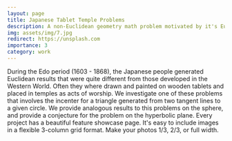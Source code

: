 ```yaml
---
layout: page
title: Japanese Tablet Temple Problems
description: A non-Euclidean geometry math problem motivated by it's Euclidean Counterpart
img: assets/img/7.jpg
redirect: https://unsplash.com
importance: 3
category: work
---
```


During the Edo period (1603 - 1868), the Japanese people generated Euclidean results that were quite different from those developed in the Western World.
Often they where drawn and painted on wooden tablets and placed in temples as acts of worship.
We investigate one of these problems that involves the incenter for a triangle generated from two tangent lines to a given circle.
We provide analogous results to this problems on the sphere, and provide a conjecture for the problem on the hyperbolic plane.
Every project has a beautiful feature showcase page.
It's easy to include images in a flexible 3-column grid format.
Make your photos 1/3, 2/3, or full width.

